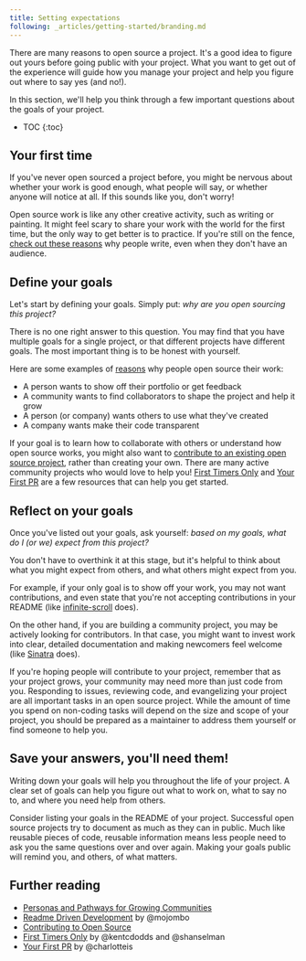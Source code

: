 ```yaml
---
title: Setting expectations
following: _articles/getting-started/branding.md
---
```


There are many reasons to open source a project. It's a good idea to figure out yours before going public with your project. What you want to get out of the experience will guide how you manage your project and help you figure out where to say yes (and no!).

In this section, we'll help you think through a few important questions about the goals of your project.

* TOC
{:toc}

## Your first time

If you've never open sourced a project before, you might be nervous about whether your work is good enough, what people will say, or whether anyone will notice at all. If this sounds like you, don't worry!

Open source work is like any other creative activity, such as writing or painting. It might feel scary to share your work with the world for the first time, but the only way to get better is to practice. If you're still on the fence, [check out these reasons](http://www.huffingtonpost.com/bianca-bass/why-you-should-write-even_b_9331252.html) why people write, even when they don't have an audience.

## Define your goals

Let's start by defining your goals. Simply put: _why are you open sourcing this project?_

There is no one right answer to this question. You may find that you have multiple goals for a single project, or that different projects have different goals. The most important thing is to be honest with yourself.

Here are some examples of [reasons](http://ben.balter.com/2015/11/23/why-open-source/) why people open source their work:

* A person wants to show off their portfolio or get feedback
* A community wants to find collaborators to shape the project and help it grow
* A person (or company) wants others to use what they've created
* A company wants make their code transparent

If your goal is to learn how to collaborate with others or understand how open source works, you might also want to [contribute to an existing open source project](https://guides.github.com/activities/contributing-to-open-source/), rather than creating your own. There are many active community projects who would love to help you! [First Timers Only](http://www.firsttimersonly.com/) and [Your First PR](https://yourfirstpr.github.io/) are a few resources that can help you get started.

## Reflect on your goals

Once you've listed out your goals, ask yourself: _based on my goals, what do I (or we) expect from this project?_

You don't have to overthink it at this stage, but it's helpful to think about what you might expect from others, and what others might expect from you.

For example, if your only goal is to show off your work, you may not want contributions, and even state that you're not accepting contributions in your README (like [infinite-scroll](https://github.com/infinite-scroll/infinite-scroll) does).

On the other hand, if you are building a community project, you may be actively looking for contributors. In that case, you might want to invest work into clear, detailed documentation and making newcomers feel welcome (like [Sinatra](https://github.com/sinatra/sinatra/blob/master/CONTRIBUTING.md) does).

If you're hoping people will contribute to your project, remember that as your project grows, your community may need more than just code from you. Responding to issues, reviewing code, and evangelizing your project are all important tasks in an open source project. While the amount of time you spend on non-coding tasks will depend on the size and scope of your project, you should be prepared as a maintainer to address them yourself or find someone to help you.

## Save your answers, you'll need them!

Writing down your goals will help you throughout the life of your project. A clear set of goals can help you figure out what to work on, what to say no to, and where you need help from others.

Consider listing your goals in the README of your project. Successful open source projects try to document as much as they can in public. Much like reusable pieces of code, reusable information means less people need to ask you the same questions over and over again. Making your goals public will remind you, and others, of what matters.

## Further reading

* [Personas and Pathways for Growing Communities](http://mozillascience.github.io/working-open-workshop/personas_pathways/)
* [Readme Driven Development](http://tom.preston-werner.com/2010/08/23/readme-driven-development.html) by @mojombo
* [Contributing to Open Source](https://guides.github.com/activities/contributing-to-open-source/)
* [First Timers Only](http://www.firsttimersonly.com/) by @kentcdodds and @shanselman
* [Your First PR](https://yourfirstpr.github.io/) by @charlotteis
